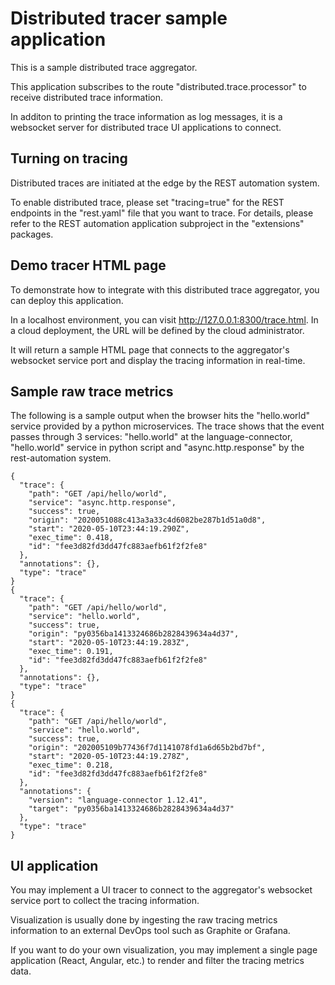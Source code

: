 # Distributed tracer sample application

This is a sample distributed trace aggregator.

This application subscribes to the route "distributed.trace.processor" to receive distributed trace information.

In additon to printing the trace information as log messages, it is a websocket server for distributed trace
UI applications to connect.

## Turning on tracing

Distributed traces are initiated at the edge by the REST automation system.

To enable distributed trace, please set "tracing=true" for the REST endpoints in the "rest.yaml" file that
you want to trace. For details, please refer to the REST automation application subproject in the "extensions" packages.

## Demo tracer HTML page

To demonstrate how to integrate with this distributed trace aggregator, you can deploy this application.

In a localhost environment, you can visit http://127.0.0.1:8300/trace.html.
In a cloud deployment, the URL will be defined by the cloud administrator.

It will return a sample HTML page that connects to the aggregator's websocket service port and
display the tracing information in real-time.

## Sample raw trace metrics

The following is a sample output when the browser hits the "hello.world" service provided by a python microservices.
The trace shows that the event passes through 3 services: "hello.world" at the language-connector,  
"hello.world" service in python script and "async.http.response" by the rest-automation system.

```
{
  "trace": {
    "path": "GET /api/hello/world",
    "service": "async.http.response",
    "success": true,
    "origin": "2020051088c413a3a33c4d6082be287b1d51a0d8",
    "start": "2020-05-10T23:44:19.290Z",
    "exec_time": 0.418,
    "id": "fee3d82fd3dd47fc883aefb61f2f2fe8"
  },
  "annotations": {},
  "type": "trace"
}
{
  "trace": {
    "path": "GET /api/hello/world",
    "service": "hello.world",
    "success": true,
    "origin": "py0356ba1413324686b2828439634a4d37",
    "start": "2020-05-10T23:44:19.283Z",
    "exec_time": 0.191,
    "id": "fee3d82fd3dd47fc883aefb61f2f2fe8"
  },
  "annotations": {},
  "type": "trace"
}
{
  "trace": {
    "path": "GET /api/hello/world",
    "service": "hello.world",
    "success": true,
    "origin": "202005109b77436f7d1141078fd1a6d65b2bd7bf",
    "start": "2020-05-10T23:44:19.278Z",
    "exec_time": 0.218,
    "id": "fee3d82fd3dd47fc883aefb61f2f2fe8"
  },
  "annotations": {
    "version": "language-connector 1.12.41",
    "target": "py0356ba1413324686b2828439634a4d37"
  },
  "type": "trace"
}
```

## UI application

You may implement a UI tracer to connect to the aggregator's websocket service port to collect the tracing information.

Visualization is usually done by ingesting the raw tracing metrics information to an external DevOps tool
such as Graphite or Grafana.

If you want to do your own visualization, you may implement a single page application (React, Angular, etc.)
to render and filter the tracing metrics data.

